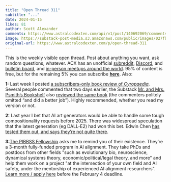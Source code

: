 ```yaml
---
title: "Open Thread 311"
subtitle: "..."
date: 2024-01-15
likes: 81
author: Scott Alexander
comments: https://www.astralcodexten.com/api/v1/post/140692069/comments?&all_comments=true
image: https://substack-post-media.s3.amazonaws.com/public/images/027fb4d2-879e-4f43-9be2-09e1dde4f75b_251x255.png
original-url: https://www.astralcodexten.com/p/open-thread-311
---
```

This is the weekly visible open thread. Post about anything you want, ask random questions, whatever. ACX has an unofficial [subreddit](https://www.reddit.com/r/slatestarcodex/), [Discord](https://discord.gg/RTKtdut), and [bulletin board](https://www.datasecretslox.com/index.php), and [in-person meetups around the world](https://www.lesswrong.com/community?filters%5B0%5D=SSC). 95% of content is free, but for the remaining 5% you can subscribe **[here](https://astralcodexten.substack.com/subscribe?)**. Also:

**1:** Last week I posted [a subscribers-only book review of ](/p/book-review-cyropaedia)_[Cyropaedia](/p/book-review-cyropaedia)_. Several people commented that two days earlier, the Substack [Mr. and Mrs. Psmith’s Bookshelf](https://www.thepsmiths.com/) also [reviewed the same book](https://www.thepsmiths.com/p/review-the-education-of-cyrus-by) (the commenters politely omitted “and did a better job”). Highly recommended, whether you read my version or not.

**2:** Last year I bet that AI art generators would be able to handle some tough compositionality requests before 2025. There was widespread speculation that the latest generation (eg DALL-E2) had won this bet. Edwin Chen [has tested them out, and says they’re not quite there](https://twitter.com/echen/status/1744409535073165684).

**3:**[The PIBBSS Fellowship](https://pibbss.ai/fellowship/) asks me to remind you of their existence. They’re a 3-month fully-funded program in AI alignment. They take PhDs and postdocs from other fields "such as evolutionary bio, neuroscience, dynamical systems theory, economic/political/legal theory, and more" and help them work on a project "at the intersection of your own field and AI safety, under the mentorship of experienced AI alignment researchers". [Learn more / apply here](https://pibbss.ai/fellowship/) before the February 4 deadline. 
